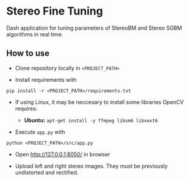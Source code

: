 # Stereo Fine Tuning
Dash application for tuning parameters of StereoBM and Stereo SGBM algorithms in real time.

## How to use
* Clone repository locally in `<PROJECT_PATH>`

* Install requirements with 

`pip install -r <PROJECT_PATH>/requirements.txt`

* If using Linux, it may be neccesary to install some libraries OpenCV requires:

    * **Ubuntu:**  `apt-get install -y ffmpeg libsm6 libxext6`


* Execute `app.py` with

`python <PROJECT_PATH>/src/app.py`

* Open http://127.0.0.1:8050/ in browser 

* Upload left and right stereo images. They must be previously undistorted and rectified.

